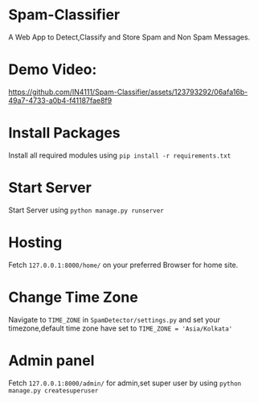 # Spam-Classifier
A Web App to Detect,Classify and Store Spam and Non Spam Messages.
# Demo Video:
https://github.com/IN4111/Spam-Classifier/assets/123793292/06afa16b-49a7-4733-a0b4-f41187fae8f9
# Install Packages
Install all required modules using ```pip install -r requirements.txt```
# Start Server
Start Server using ```python manage.py runserver```
# Hosting
Fetch ```127.0.0.1:8000/home/``` on your preferred Browser for home site.
# Change Time Zone
Navigate to ```TIME_ZONE``` in ```SpamDetector/settings.py``` and set your timezone,default time zone have set to ```TIME_ZONE = 'Asia/Kolkata'```
# Admin panel
Fetch ```127.0.0.1:8000/admin/``` for admin,set super user by using ``` python manage.py createsuperuser ```
